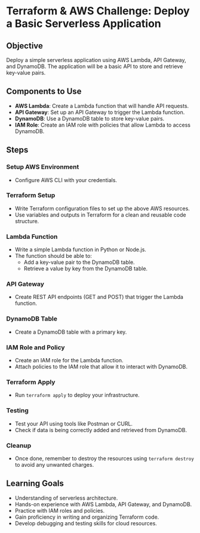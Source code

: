 # Terraform & AWS Challenge: Deploy a Basic Serverless Application

## Objective
Deploy a simple serverless application using AWS Lambda, API Gateway, and DynamoDB. The application will be a basic API to store and retrieve key-value pairs.

## Components to Use
- **AWS Lambda**: Create a Lambda function that will handle API requests.
- **API Gateway**: Set up an API Gateway to trigger the Lambda function.
- **DynamoDB**: Use a DynamoDB table to store key-value pairs.
- **IAM Role**: Create an IAM role with policies that allow Lambda to access DynamoDB.

## Steps

### Setup AWS Environment
- Configure AWS CLI with your credentials.

### Terraform Setup
- Write Terraform configuration files to set up the above AWS resources.
- Use variables and outputs in Terraform for a clean and reusable code structure.

### Lambda Function
- Write a simple Lambda function in Python or Node.js.
- The function should be able to:
  - Add a key-value pair to the DynamoDB table.
  - Retrieve a value by key from the DynamoDB table.

### API Gateway
- Create REST API endpoints (GET and POST) that trigger the Lambda function.

### DynamoDB Table
- Create a DynamoDB table with a primary key.

### IAM Role and Policy
- Create an IAM role for the Lambda function.
- Attach policies to the IAM role that allow it to interact with DynamoDB.

### Terraform Apply
- Run `terraform apply` to deploy your infrastructure.

### Testing
- Test your API using tools like Postman or CURL.
- Check if data is being correctly added and retrieved from DynamoDB.

### Cleanup
- Once done, remember to destroy the resources using `terraform destroy` to avoid any unwanted charges.

## Learning Goals
- Understanding of serverless architecture.
- Hands-on experience with AWS Lambda, API Gateway, and DynamoDB.
- Practice with IAM roles and policies.
- Gain proficiency in writing and organizing Terraform code.
- Develop debugging and testing skills for cloud resources.
